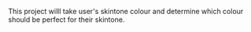 This project willl take user's skintone colour and determine which colour should be perfect for their skintone.